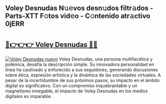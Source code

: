 ## Voley Desnudas N𝚞𝚎vos desn𝚞dos filtr𝚊dos - Parts-XTT F𝚘tos vid𝚎o - C𝚘ntenido atr𝚊ctivo 0jERR

# <h2><a href="http://mb8b32.tromn.icu/?c=Voley+Desnudas">🔗👉👉👉 Voley Desnudas 🔗🔗</a></h2>

[![Voley Desnudas nuevo](https://i.imgur.com/pEAQMta.gif)](http://mb8b32.tromn.icu/?c=Voley+Desnudas)
Voley Desnudas, una persona multifacética y polémica, desafía la descripción simple. Su innovadora personalidad en línea ha cautivado y enfurecido a sus seguidores, generando discusiones sobre ética, expresión artística y la dinámica de las sociedades virtuales. A pesar de la incertidumbre de sus próximos pasos, su impacto en el ámbito digital es significativo. Con un compromiso inquebrantable y un magnetismo innegable, el impacto de Voley Desnudas en los medios digitales es imparable.
